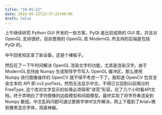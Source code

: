 ```yaml
---
title: "18-05-22"
date: 2018-05-22T22:37:23+08:00
draft: false
---
```


上午继续研究 Python GUI 开发的一些方案，PyQt 是比较成熟的 GUI 库，并且对 OpenGL 支持很好。目前使用的 OpenGL 库 ModernGL 所支持的后端是包括 PyQt 的。

中午回老校区拿了新设备，还是个裸板子。

然后花了一下午时间解决 OpenGL 渲染文字的功能，尤其是渲染汉字。由于 ModernGL支持由 Numpy 生成矩阵字节写入 OpenGL 缓冲区，那么使用 Numpy 进行图像操作的 OpenCV 就不得不考虑一下了。我知道 OpenCV 包含渲染文本的 API 即 cv2.putText。然而无法显示中文。不得已又回到以前用过的 FreeType, 这个库对文字显示的处理必须得用“讲究”形容，花了几个小时看API文档，终于弄明白了字符图像的边距模型和间距模型。最终实现了将字符串渲染到 Numpy 数组。中文乱码问题可通过更换字体ttf文件解决，网上下载到了Arial+微软雅黑混合字体，简直神器。

